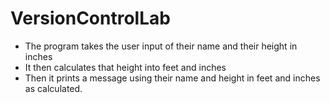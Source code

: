 # VersionControlLab
- The program takes the user input of their name and their height in inches
- It then calculates that height into feet and inches
- Then it prints a message using their name and height in feet and inches as calculated.
